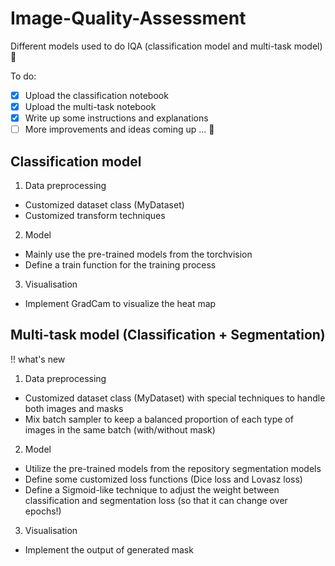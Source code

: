# Image-Quality-Assessment
Different models used to do IQA (classification model and multi-task model) 🥳

To do:
- [X] Upload the classification notebook
- [X] Upload the multi-task notebook
- [X] Write up some instructions and explanations
- [ ] More improvements and ideas coming up ... 🧐

## Classification model

1. Data preprocessing
  - Customized dataset class (MyDataset)
  - Customized transform techniques

2. Model
  - Mainly use the pre-trained models from the torchvision
  - Define a train function for the training process

3. Visualisation
  - Implement GradCam to visualize the heat map

## Multi-task model (Classification + Segmentation) 

!! what's new

1. Data preprocessing
  - Customized dataset class (MyDataset) with special techniques to handle both images and masks
  - Mix batch sampler to keep a balanced proportion of each type of images in the same batch (with/without mask)

2. Model
  - Utilize the pre-trained models from the repository segmentation models
  - Define some customized loss functions (Dice loss and Lovasz loss)
  - Define a Sigmoid-like technique to adjust the weight between classification and segmentation loss (so that it can change over epochs!)

3. Visualisation
  - Implement the output of generated mask
